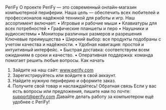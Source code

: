 PeriFy
О проекте
PeriFy — это современный онлайн-магазин компьютерной периферии. Наша цель — обеспечить всех любителей и профессионалов надёжной техникой для работы и игр.
Наш ассортимент включает:
•	Игровые и рабочие мыши
•	Клавиатуры для всех потребностей
•	Графические планшеты и перо
•	Наушники и аудиосистемы
•	Мониторы различных размеров и разрешения
Ключевые преимущества
•	Широкий выбор: все продукты подобраны с учетом качества и надёжности.
•	Удобная навигация: простой и интуитивный интерфейс.
•	Быстрая доставка: соответствуем всем ожиданиям в сроки и качество.
•	Оперативная поддержка: команда помогает решить любые вопросы.
Как начать
1.	Зайдите на наш сайт: www.perify.com
2.	Зарегистрируйтесь или войдите в свой аккаунт.
3.	Найдите нужную периферию и оформите заказ.
4.	Получите свой товар и наслаждайтесь!
Обратная связь
Если у вас есть вопросы или предложения, пишите нам по почте: support@perify.com
Давайте делать работу за компьютером ещё удобнее с PeriFy!

